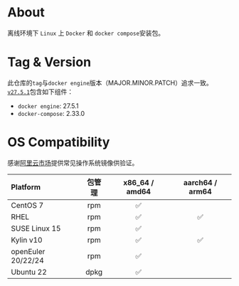 # About

离线环境下 `Linux` 上 `Docker` 和 `docker compose`安装包。

# Tag & Version

此仓库的`tag`与`docker engine`版本（MAJOR.MINOR.PATCH）追求一致。[`v27.5.1`](/releases/tag/v27.5.1)包含如下组件：

* `docker engine`: 27.5.1
* `docker-compose`: 2.33.0

# OS Compatibility

感谢[阿里云市场](https://market.aliyun.com/products/57742013?page=1)提供常见操作系统镜像供验证。

| Platform           | 包管理  |   x86_64 / amd64   |  aarch64 / arm64   |
|:-------------------|:----:|:------------------:|:------------------:|
| CentOS 7           | rpm  | :white_check_mark: |                    |
| RHEL               | rpm  | :white_check_mark: | :white_check_mark: |
| SUSE Linux 15      | rpm  | :white_check_mark: |                    |
| Kylin v10          | rpm  | :white_check_mark: | :white_check_mark: |
| openEuler 20/22/24 | rpm  | :white_check_mark: |                    |
| Ubuntu 22          | dpkg | :white_check_mark: |                    |